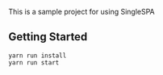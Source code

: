 This is a sample project for using SingleSPA

## Getting Started

```
yarn run install
yarn run start
```

